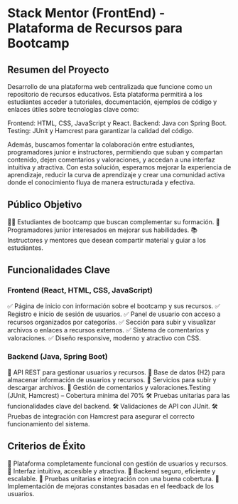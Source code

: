 # Stack Mentor (FrontEnd) - Plataforma de Recursos para Bootcamp    

## Resumen del Proyecto
Desarrollo de una plataforma web centralizada que funcione como un repositorio de recursos educativos. Esta plataforma permitirá a los estudiantes acceder a tutoriales, documentación, ejemplos de código y enlaces útiles sobre tecnologías clave como:

Frontend: HTML, CSS, JavaScript y React.
Backend: Java con Spring Boot.
Testing: JUnit y Hamcrest para garantizar la calidad del código.

Además, buscamos fomentar la colaboración entre estudiantes, programadores junior e instructores, permitiendo que suban y compartan contenido, dejen comentarios y valoraciones, y accedan a una interfaz intuitiva y atractiva.
Con esta solución, esperamos mejorar la experiencia de aprendizaje, reducir la curva de aprendizaje y crear una comunidad activa donde el conocimiento fluya de manera estructurada y efectiva.

## Público Objetivo
👨‍💻 Estudiantes de bootcamp que buscan complementar su formación.
🚀 Programadores junior interesados en mejorar sus habilidades.
📚 Instructores y mentores que desean compartir material y guiar a los estudiantes.

## Funcionalidades Clave
### Frontend (React, HTML, CSS, JavaScript)
✅ Página de inicio con información sobre el bootcamp y sus recursos.
✅ Registro e inicio de sesión de usuarios.
✅ Panel de usuario con acceso a recursos organizados por categorías.
✅ Sección para subir y visualizar archivos o enlaces a recursos externos.
✅ Sistema de comentarios y valoraciones.
✅ Diseño responsive, moderno y atractivo con CSS.

### Backend (Java, Spring Boot)
🔹 API REST para gestionar usuarios y recursos.
🔹 Base de datos (H2) para almacenar información de usuarios y recursos.
🔹 Servicios para subir y descargar archivos.
🔹 Gestión de comentarios y valoraciones.Testing (JUnit, Hamcrest) – Cobertura mínima del 70%
🛠️ Pruebas unitarias para las funcionalidades clave del backend.
🛠️ Validaciones de API con JUnit.
🛠️ Pruebas de integración con Hamcrest para asegurar el correcto funcionamiento del sistema.

## Criterios de Éxito
🎯 Plataforma completamente funcional con gestión de usuarios y recursos.
🎯 Interfaz intuitiva, accesible y atractiva.
🎯 Backend seguro, eficiente y escalable.
🎯 Pruebas unitarias e integración con una buena cobertura.
🎯 Implementación de mejoras constantes basadas en el feedback de los usuarios.
